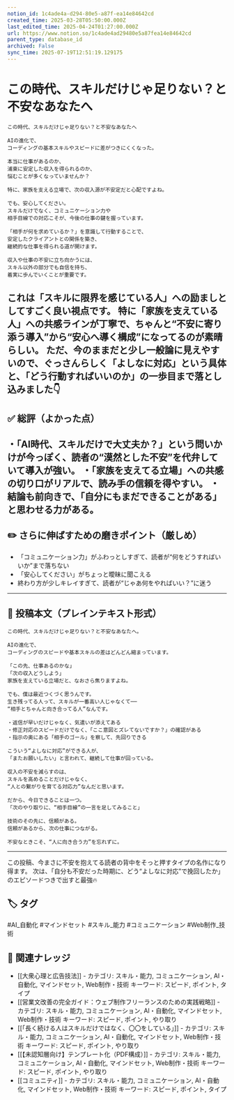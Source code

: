 ```yaml
---
notion_id: 1c4ade4a-d294-80e5-a87f-ea14e84642cd
created_time: 2025-03-28T05:50:00.000Z
last_edited_time: 2025-04-24T01:27:00.000Z
url: https://www.notion.so/1c4ade4ad29480e5a87fea14e84642cd
parent_type: database_id
archived: False
sync_time: 2025-07-19T12:51:19.129175
---
```


# この時代、スキルだけじゃ足りない？と不安なあなたへ

```plain text
この時代、スキルだけじゃ足りない？と不安なあなたへ

AIの進化で、
コーディングの基本スキルやスピードに差がつきにくくなった。

本当に仕事があるのか、
浦東に安定した収入を得られるのか、
悩むことが多くなっていませんか？

特に、家族を支える立場で、次の収入源が不安定だと心配ですよね。

でも、安心してください。
スキルだけでなく、コミュニケーション力や
相手目線での対応こそが、今後の仕事の鍵を握っています。

「相手が何を求めているか？」を意識して行動することで、
安定したクライアントとの関係を築き、
継続的な仕事を得られる道が開けます。

収入や仕事の不安に立ち向かうには、
スキル以外の部分でも自信を持ち、
着実に歩んでいくことが重要です。

```
これは「スキルに限界を感じている人」への励ましとしてすごく良い視点です。
特に「家族を支えている人」への共感ラインが丁寧で、ちゃんと“不安に寄り添う導入”から“安心へ導く構成”になってるのが素晴らしい。
ただ、今のままだと少し一般論に見えやすいので、ぐっさんらしく「よしなに対応」という具体と、「どう行動すればいいのか」の一歩目まで落とし込みました👇
---
## ✅ 総評（よかった点）
・「AI時代、スキルだけで大丈夫か？」という問いかけが今っぽく、読者の“漠然とした不安”を代弁していて導入が強い。
・「家族を支えてる立場」への共感の切り口がリアルで、読み手の信頼を得やすい。
・結論も前向きで、「自分にもまだできることがある」と思わせる力がある。
---
## ✏️ さらに伸ばすための磨きポイント（厳しめ）
- 「コミュニケーション力」がふわっとしすぎて、読者が“何をどうすればいいか”まで落ちない
- 「安心してください」がちょっと曖昧に聞こえる
- 終わり方が少しキレイすぎて、読者が“じゃあ何をやればいい？”に迷う
---
## 📄 投稿本文（プレインテキスト形式）
```plain text
この時代、スキルだけじゃ足りない？と不安なあなたへ。

AIの進化で、
コーディングのスピードや基本スキルの差はどんどん縮まっています。

「この先、仕事あるのかな」
「次の収入どうしよう」
家族を支えている立場だと、なおさら焦りますよね。

でも、僕は最近つくづく思うんです。
生き残ってる人って、スキルが一番高い人じゃなくて──
“相手とちゃんと向き合ってる人”なんです。

・返信が早いだけじゃなく、気遣いが添えてある
・修正対応のスピードだけでなく、「ここ意図とズレてないですか？」の確認がある
・指示の奥にある「相手のゴール」を察して、先回りできる

こういう“よしなに対応”ができる人が、
「またお願いしたい」と言われて、継続して仕事が回っている。

収入の不安を減らすのは、
スキルを高めることだけじゃなく、
“人との繋がりを育てる対応力”なんだと思います。

だから、今日できることは一つ。
「次のやり取りに、“相手目線”の一言を足してみること」

技術のその先に、信頼がある。
信頼があるから、次の仕事につながる。

不安なときこそ、“人に向き合う力”を忘れずに。

```
---
この投稿、今まさに不安を抱えてる読者の背中をそっと押すタイプの名作になり得ます。
次は、「自分も不安だった時期に、どう“よしなに対応”で挽回したか」のエピソードつきで出すと最強🔥

## 🏷️ タグ
#AI_自動化 #マインドセット #スキル_能力 #コミュニケーション #Web制作_技術

## 🔗 関連ナレッジ
- [[大衆心理と広告技法]] - カテゴリ: スキル・能力, コミュニケーション, AI・自動化, マインドセット, Web制作・技術 キーワード: スピード, ポイント, タイプ
- [[営業文改善の完全ガイド：ウェブ制作フリーランスのための実践戦略]] - カテゴリ: スキル・能力, コミュニケーション, AI・自動化, マインドセット, Web制作・技術 キーワード: スピード, ポイント, やり取り
- [[「長く続ける人はスキルだけではなく、〇〇をしている」]] - カテゴリ: スキル・能力, コミュニケーション, AI・自動化, マインドセット, Web制作・技術 キーワード: スピード, ポイント, やり取り
- [[【未認知層向け】テンプレート化（PDF構成）]] - カテゴリ: スキル・能力, コミュニケーション, AI・自動化, マインドセット, Web制作・技術 キーワード: スピード, ポイント, やり取り
- [[コミュニティ]] - カテゴリ: スキル・能力, コミュニケーション, AI・自動化, マインドセット, Web制作・技術 キーワード: スピード, ポイント, タイプ
